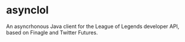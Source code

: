 # asynclol
An asyncrhonous Java client for the League of Legends developer API, based on Finagle and Twitter Futures.